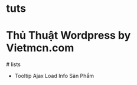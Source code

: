 # tuts
<h1>Thủ Thuật Wordpress by Vietmcn.com</h1>
# lists
<ul>
<li>Tooltip Ajax Load Info Sản Phẩm</li>
</ul>